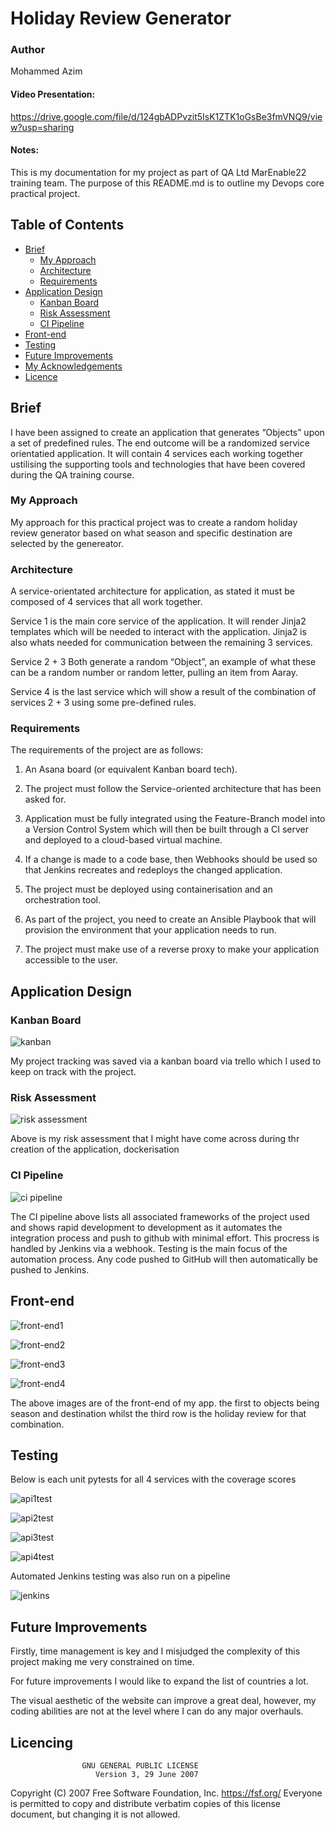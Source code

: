 # Holiday Review Generator

### Author

Mohammed Azim

#### Video Presentation:

https://drive.google.com/file/d/124gbADPvzit5IsK1ZTK1oGsBe3fmVNQ9/view?usp=sharing

#### Notes:
This is my documentation for my project as part of QA Ltd MarEnable22 training team. The purpose of this README.md is to outline my Devops core practical project.

## Table of Contents

* [Brief](#brief)
    * [My Approach](#approach)
    * [Architecture](#architecture)
    * [Requirements](#Requirements)
* [Application Design](#design)
    * [Kanban Board](#kanban-board)
    * [Risk Assessment](#risk-assessment) 
    * [CI Pipeline](#pipeline)
* [Front-end](#front-end)
* [Testing](#testing)
* [Future Improvements](#future-improvements)
* [My Acknowledgements](#my_acknowledgements)
* [Licence](#licence)

## Brief<a name= "Brief"></a>

 I have been assigned to create an application that generates “Objects” upon a set of predefined rules. The end outcome will be a randomized service orientatied application. It will contain 4 services each working together ustilising the supporting tools and technologies that have been covered during the QA training course. 

### My Approach<a name="My Approach"></a>

My approach for this practical project was to create a random holiday review generator based on what season and specific destination are selected by the genereator. 
 
### Architecture<a name="Architecture"></a>

A service-orientated architecture for application, as stated it must be composed of 4 services that all work together.

Service 1 is the main core service of the application. It will render Jinja2 templates which will be needed to interact with the application. Jinja2 is also whats needed for communication between the remaining 3 services.

Service 2 + 3 Both generate a random “Object”, an example of what these can be a random number or random letter, pulling an item from Aaray.

Service 4 is the last service which will show a result of the combination of services 2 + 3  using some pre-defined rules. 

### Requirements<a name="Requirements"></a>

The requirements of the project are as follows:

1. An Asana board (or equivalent Kanban board tech).

2. The project must follow the Service-oriented architecture that has been asked for.

3. Application must be fully integrated using the Feature-Branch model into a Version Control System which will then be built through a CI server and deployed to a cloud-based virtual machine.

4. If a change is made to a code base, then Webhooks should be used so that Jenkins recreates and redeploys the changed application.

5. The project must be deployed using containerisation and an orchestration tool.

6. As part of the project, you need to create an Ansible Playbook that will provision the environment that your application needs to run.

7. The project must make use of a reverse proxy to make your application accessible to the user.

## Application Design<a name= "Application Design"></a>

### Kanban Board<a name="Kanban Board"></a>


![kanban](./images/kanban.png)

My project tracking was saved via a kanban board via trello which I used to keep on track with the project.

### Risk Assessment<a name="Risk Assesssment"></a>

![risk assessment](./images/risk%20assessment.png)

Above is my risk assessment that I might have come across during thr creation of the application, dockerisation

### CI Pipeline<a name="CI Pipeline"></a>

![ci pipeline](./images/ci%20pipeline.png)

The CI pipeline above lists all associated frameworks of the project used and shows rapid development to development as it automates the integration process and push to github with minimal effort. This procress is handled by Jenkins via a webhook. Testing is the main focus of the automation process. Any code pushed to GitHub will then automatically be pushed to Jenkins.

## Front-end<a name= "front-end"></a>

![front-end1](./images/front-end1.png)

![front-end2](./images/front-end2.png)

![front-end3](./images/front-end3.png)

![front-end4](./images/front-end4.png)

The above images are of the front-end of my app. the first to objects being season and destination whilst the third row is the holiday review for that combination. 

## Testing<a name= "Testing "></a>

Below is each unit pytests for all 4 services with the coverage scores

![api1test](./images/api1test.png)

![api2test](./images/api2test.png)

![api3test](./images/api3test.png)

![api4test](./images/api4test.png)

Automated Jenkins testing was also run on a pipeline

![jenkins](./images/jenkins.png)


## Future Improvements<a name= "future improvements"></a>

Firstly, time management is key and I misjudged the complexity of this project making me very constrained on time.

For future improvements I would like to expand the list of countries a lot. 

The visual aesthetic of the website can improve a great deal, however, my coding abilities are not at the level where I can do any major overhauls.



## Licencing

                    GNU GENERAL PUBLIC LICENSE
                       Version 3, 29 June 2007

 Copyright (C) 2007 Free Software Foundation, Inc. <https://fsf.org/>
 Everyone is permitted to copy and distribute verbatim copies
 of this license document, but changing it is not allowed.
